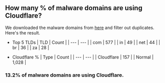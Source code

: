 ## How many % of malware domains are using Cloudflare?


We downloaded the malware domains from [here](https://urlhaus.abuse.ch) and filter out duplicates.
Here's the result.


[//]: # (start replacement)


- Top 5 TLDs
| TLD | Count |
| --- | --- |
| com | 577 |
| in | 49 |
| net | 44 |
| br | 36 |
| za | 28 |


- Cloudflare %
| Type | Count |
| --- | --- |
| Cloudflare | 157 |
| Normal | 1,028 |


### 13.2% of malware domains are using Cloudflare.